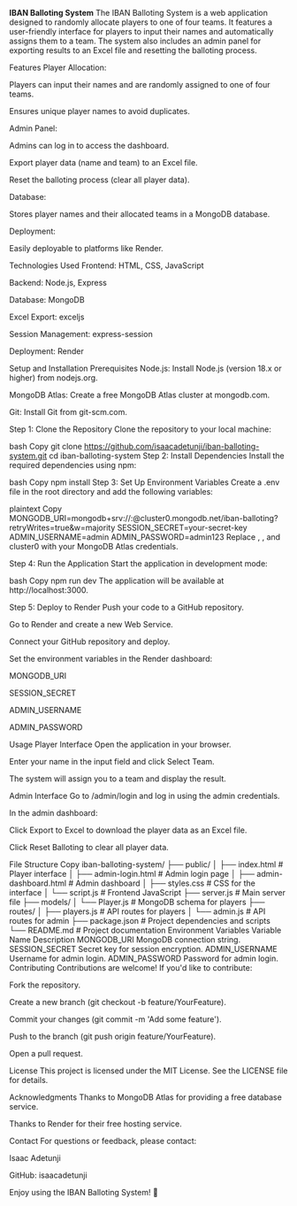**IBAN Balloting System**
The IBAN Balloting System is a web application designed to randomly allocate players to one of four teams. It features a user-friendly interface for players to input their names and automatically assigns them to a team. The system also includes an admin panel for exporting results to an Excel file and resetting the balloting process.

Features
Player Allocation:

Players can input their names and are randomly assigned to one of four teams.

Ensures unique player names to avoid duplicates.

Admin Panel:

Admins can log in to access the dashboard.

Export player data (name and team) to an Excel file.

Reset the balloting process (clear all player data).

Database:

Stores player names and their allocated teams in a MongoDB database.

Deployment:

Easily deployable to platforms like Render.

Technologies Used
Frontend: HTML, CSS, JavaScript

Backend: Node.js, Express

Database: MongoDB

Excel Export: exceljs

Session Management: express-session

Deployment: Render

Setup and Installation
Prerequisites
Node.js: Install Node.js (version 18.x or higher) from nodejs.org.

MongoDB Atlas: Create a free MongoDB Atlas cluster at mongodb.com.

Git: Install Git from git-scm.com.

Step 1: Clone the Repository
Clone the repository to your local machine:

bash
Copy
git clone https://github.com/isaacadetunji/iban-balloting-system.git
cd iban-balloting-system
Step 2: Install Dependencies
Install the required dependencies using npm:

bash
Copy
npm install
Step 3: Set Up Environment Variables
Create a .env file in the root directory and add the following variables:

plaintext
Copy
MONGODB_URI=mongodb+srv://<username>:<password>@cluster0.mongodb.net/iban-balloting?retryWrites=true&w=majority
SESSION_SECRET=your-secret-key
ADMIN_USERNAME=admin
ADMIN_PASSWORD=admin123
Replace <username>, <password>, and cluster0 with your MongoDB Atlas credentials.

Step 4: Run the Application
Start the application in development mode:

bash
Copy
npm run dev
The application will be available at http://localhost:3000.

Step 5: Deploy to Render
Push your code to a GitHub repository.

Go to Render and create a new Web Service.

Connect your GitHub repository and deploy.

Set the environment variables in the Render dashboard:

MONGODB_URI

SESSION_SECRET

ADMIN_USERNAME

ADMIN_PASSWORD

Usage
Player Interface
Open the application in your browser.

Enter your name in the input field and click Select Team.

The system will assign you to a team and display the result.

Admin Interface
Go to /admin/login and log in using the admin credentials.

In the admin dashboard:

Click Export to Excel to download the player data as an Excel file.

Click Reset Balloting to clear all player data.

File Structure
Copy
iban-balloting-system/
├── public/
│   ├── index.html          # Player interface
│   ├── admin-login.html    # Admin login page
│   ├── admin-dashboard.html # Admin dashboard
│   ├── styles.css          # CSS for the interface
│   └── script.js           # Frontend JavaScript
├── server.js               # Main server file
├── models/
│   └── Player.js           # MongoDB schema for players
├── routes/
│   ├── players.js          # API routes for players
│   └── admin.js            # API routes for admin
├── package.json            # Project dependencies and scripts
└── README.md               # Project documentation
Environment Variables
Variable Name	Description
MONGODB_URI	MongoDB connection string.
SESSION_SECRET	Secret key for session encryption.
ADMIN_USERNAME	Username for admin login.
ADMIN_PASSWORD	Password for admin login.
Contributing
Contributions are welcome! If you'd like to contribute:

Fork the repository.

Create a new branch (git checkout -b feature/YourFeature).

Commit your changes (git commit -m 'Add some feature').

Push to the branch (git push origin feature/YourFeature).

Open a pull request.

License
This project is licensed under the MIT License. See the LICENSE file for details.

Acknowledgments
Thanks to MongoDB Atlas for providing a free database service.

Thanks to Render for their free hosting service.

Contact
For questions or feedback, please contact:

Isaac Adetunji

GitHub: isaacadetunji

Enjoy using the IBAN Balloting System! 🎉
